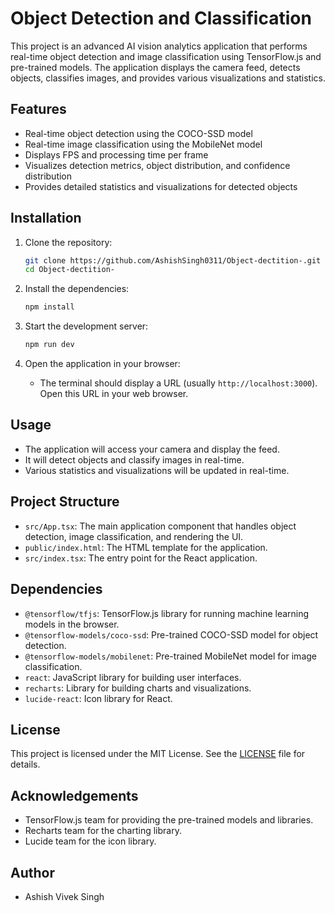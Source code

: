 # Object Detection and Classification

This project is an advanced AI vision analytics application that performs real-time object detection and image classification using TensorFlow.js and pre-trained models. The application displays the camera feed, detects objects, classifies images, and provides various visualizations and statistics.

## Features

- Real-time object detection using the COCO-SSD model
- Real-time image classification using the MobileNet model
- Displays FPS and processing time per frame
- Visualizes detection metrics, object distribution, and confidence distribution
- Provides detailed statistics and visualizations for detected objects

## Installation

1. Clone the repository:
    ```sh
    git clone https://github.com/AshishSingh0311/Object-dectition-.git
    cd Object-dectition-
    ```

2. Install the dependencies:
    ```sh
    npm install
    ```

3. Start the development server:
    ```sh
    npm run dev
    ```

4. Open the application in your browser:
    - The terminal should display a URL (usually `http://localhost:3000`). Open this URL in your web browser.

## Usage

- The application will access your camera and display the feed.
- It will detect objects and classify images in real-time.
- Various statistics and visualizations will be updated in real-time.

## Project Structure

- `src/App.tsx`: The main application component that handles object detection, image classification, and rendering the UI.
- `public/index.html`: The HTML template for the application.
- `src/index.tsx`: The entry point for the React application.

## Dependencies

- `@tensorflow/tfjs`: TensorFlow.js library for running machine learning models in the browser.
- `@tensorflow-models/coco-ssd`: Pre-trained COCO-SSD model for object detection.
- `@tensorflow-models/mobilenet`: Pre-trained MobileNet model for image classification.
- `react`: JavaScript library for building user interfaces.
- `recharts`: Library for building charts and visualizations.
- `lucide-react`: Icon library for React.

## License

This project is licensed under the MIT License. See the [LICENSE](LICENSE) file for details.

## Acknowledgements

- TensorFlow.js team for providing the pre-trained models and libraries.
- Recharts team for the charting library.
- Lucide team for the icon library.

## Author

- Ashish Vivek Singh

